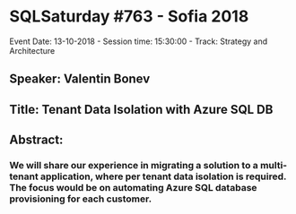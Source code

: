 # SQLSaturday #763 - Sofia 2018
Event Date: 13-10-2018 - Session time: 15:30:00 - Track: Strategy and Architecture
## Speaker: Valentin Bonev
## Title: Tenant Data Isolation with Azure SQL DB
## Abstract:
### We will share our experience in migrating a solution to a multi-tenant application, where per tenant data isolation is required. The focus would be on automating Azure SQL database provisioning for each customer.
